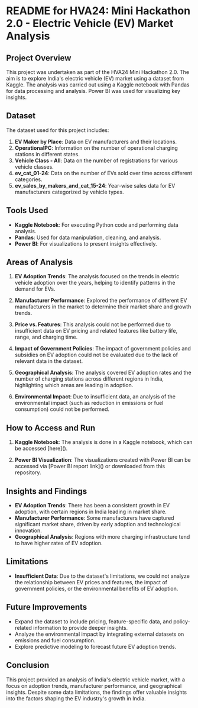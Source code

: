 # README for HVA24: Mini Hackathon 2.0 - Electric Vehicle (EV) Market Analysis

## Project Overview
This project was undertaken as part of the HVA24 Mini Hackathon 2.0. The aim is to explore India's electric vehicle (EV) market using a dataset from Kaggle. The analysis was carried out using a Kaggle notebook with Pandas for data processing and analysis. Power BI was used for visualizing key insights.

## Dataset
The dataset used for this project includes:
1. **EV Maker by Place**: Data on EV manufacturers and their locations.
2. **OperationalPC**: Information on the number of operational charging stations in different states.
3. **Vehicle Class - All**: Data on the number of registrations for various vehicle classes.
4. **ev_cat_01-24**: Data on the number of EVs sold over time across different categories.
5. **ev_sales_by_makers_and_cat_15-24**: Year-wise sales data for EV manufacturers categorized by vehicle types.

## Tools Used
- **Kaggle Notebook**: For executing Python code and performing data analysis.
- **Pandas**: Used for data manipulation, cleaning, and analysis.
- **Power BI**: For visualizations to present insights effectively.

## Areas of Analysis

1. **EV Adoption Trends**: The analysis focused on the trends in electric vehicle adoption over the years, helping to identify patterns in the demand for EVs.
   
2. **Manufacturer Performance**: Explored the performance of different EV manufacturers in the market to determine their market share and growth trends.
   
3. **Price vs. Features**: This analysis could not be performed due to insufficient data on EV pricing and related features like battery life, range, and charging time.
   
4. **Impact of Government Policies**: The impact of government policies and subsidies on EV adoption could not be evaluated due to the lack of relevant data in the dataset.
   
5. **Geographical Analysis**: The analysis covered EV adoption rates and the number of charging stations across different regions in India, highlighting which areas are leading in adoption.
   
6. **Environmental Impact**: Due to insufficient data, an analysis of the environmental impact (such as reduction in emissions or fuel consumption) could not be performed.

## How to Access and Run
1. **Kaggle Notebook**: The analysis is done in a Kaggle notebook, which can be accessed [here]([<link to your Kaggle notebook>](https://www.kaggle.com/code/kavyachippada/mini-hackathon2-0)).
   
2. **Power BI Visualization**: The visualizations created with Power BI can be accessed via [Power BI report link]([<link to your Power BI report>](https://app.powerbi.com/groups/me/reports/d5c24f16-a80c-4229-9ac7-aef928a0129f/2e0c4fad9804456584e7?experience=power-bi)) or downloaded from this repository.

## Insights and Findings
- **EV Adoption Trends**: There has been a consistent growth in EV adoption, with certain regions in India leading in market share.
- **Manufacturer Performance**: Some manufacturers have captured significant market share, driven by early adoption and technological innovation.
- **Geographical Analysis**: Regions with more charging infrastructure tend to have higher rates of EV adoption.

## Limitations
- **Insufficient Data**: Due to the dataset's limitations, we could not analyze the relationship between EV prices and features, the impact of government policies, or the environmental benefits of EV adoption.

## Future Improvements
- Expand the dataset to include pricing, feature-specific data, and policy-related information to provide deeper insights.
- Analyze the environmental impact by integrating external datasets on emissions and fuel consumption.
- Explore predictive modeling to forecast future EV adoption trends.

## Conclusion
This project provided an analysis of India's electric vehicle market, with a focus on adoption trends, manufacturer performance, and geographical insights. Despite some data limitations, the findings offer valuable insights into the factors shaping the EV industry's growth in India.
